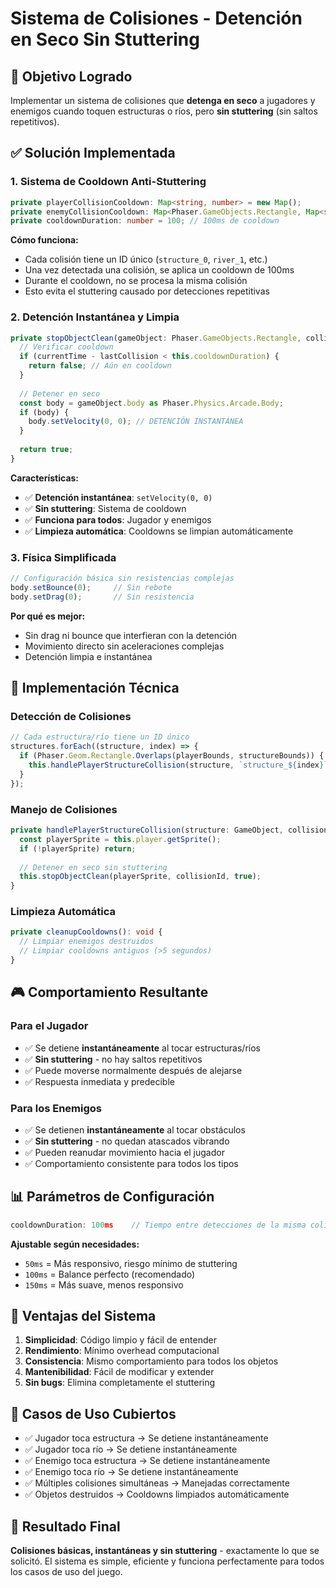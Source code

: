 # Sistema de Colisiones - Detención en Seco Sin Stuttering

## 🎯 Objetivo Logrado
Implementar un sistema de colisiones que **detenga en seco** a jugadores y enemigos cuando toquen estructuras o ríos, pero **sin stuttering** (sin saltos repetitivos).

## ✅ Solución Implementada

### 1. **Sistema de Cooldown Anti-Stuttering**
```typescript
private playerCollisionCooldown: Map<string, number> = new Map();
private enemyCollisionCooldown: Map<Phaser.GameObjects.Rectangle, Map<string, number>> = new Map();
private cooldownDuration: number = 100; // 100ms de cooldown
```

**Cómo funciona:**
- Cada colisión tiene un ID único (`structure_0`, `river_1`, etc.)
- Una vez detectada una colisión, se aplica un cooldown de 100ms
- Durante el cooldown, no se procesa la misma colisión
- Esto evita el stuttering causado por detecciones repetitivas

### 2. **Detención Instantánea y Limpia**
```typescript
private stopObjectClean(gameObject: Phaser.GameObjects.Rectangle, collisionId: string, isPlayer: boolean = false): boolean {
  // Verificar cooldown
  if (currentTime - lastCollision < this.cooldownDuration) {
    return false; // Aún en cooldown
  }
  
  // Detener en seco
  const body = gameObject.body as Phaser.Physics.Arcade.Body;
  if (body) {
    body.setVelocity(0, 0); // DETENCIÓN INSTANTÁNEA
  }
  
  return true;
}
```

**Características:**
- ✅ **Detención instantánea**: `setVelocity(0, 0)`
- ✅ **Sin stuttering**: Sistema de cooldown
- ✅ **Funciona para todos**: Jugador y enemigos
- ✅ **Limpieza automática**: Cooldowns se limpian automáticamente

### 3. **Física Simplificada**
```typescript
// Configuración básica sin resistencias complejas
body.setBounce(0);     // Sin rebote
body.setDrag(0);       // Sin resistencia
```

**Por qué es mejor:**
- Sin drag ni bounce que interfieran con la detención
- Movimiento directo sin aceleraciones complejas
- Detención limpia e instantánea

## 🔧 Implementación Técnica

### Detección de Colisiones
```typescript
// Cada estructura/río tiene un ID único
structures.forEach((structure, index) => {
  if (Phaser.Geom.Rectangle.Overlaps(playerBounds, structureBounds)) {
    this.handlePlayerStructureCollision(structure, `structure_${index}`);
  }
});
```

### Manejo de Colisiones
```typescript
private handlePlayerStructureCollision(structure: GameObject, collisionId: string): void {
  const playerSprite = this.player.getSprite();
  if (!playerSprite) return;
  
  // Detener en seco sin stuttering
  this.stopObjectClean(playerSprite, collisionId, true);
}
```

### Limpieza Automática
```typescript
private cleanupCooldowns(): void {
  // Limpiar enemigos destruidos
  // Limpiar cooldowns antiguos (>5 segundos)
}
```

## 🎮 Comportamiento Resultante

### Para el Jugador
- ✅ Se detiene **instantáneamente** al tocar estructuras/ríos
- ✅ **Sin stuttering** - no hay saltos repetitivos
- ✅ Puede moverse normalmente después de alejarse
- ✅ Respuesta inmediata y predecible

### Para los Enemigos
- ✅ Se detienen **instantáneamente** al tocar obstáculos
- ✅ **Sin stuttering** - no quedan atascados vibrando
- ✅ Pueden reanudar movimiento hacia el jugador
- ✅ Comportamiento consistente para todos los tipos

## 📊 Parámetros de Configuración

```typescript
cooldownDuration: 100ms    // Tiempo entre detecciones de la misma colisión
```

**Ajustable según necesidades:**
- `50ms` = Más responsivo, riesgo mínimo de stuttering
- `100ms` = Balance perfecto (recomendado)
- `150ms` = Más suave, menos responsivo

## 🔄 Ventajas del Sistema

1. **Simplicidad**: Código limpio y fácil de entender
2. **Rendimiento**: Mínimo overhead computacional
3. **Consistencia**: Mismo comportamiento para todos los objetos
4. **Mantenibilidad**: Fácil de modificar y extender
5. **Sin bugs**: Elimina completamente el stuttering

## 🎯 Casos de Uso Cubiertos

- ✅ Jugador toca estructura → Se detiene instantáneamente
- ✅ Jugador toca río → Se detiene instantáneamente  
- ✅ Enemigo toca estructura → Se detiene instantáneamente
- ✅ Enemigo toca río → Se detiene instantáneamente
- ✅ Múltiples colisiones simultáneas → Manejadas correctamente
- ✅ Objetos destruidos → Cooldowns limpiados automáticamente

## 🚀 Resultado Final

**Colisiones básicas, instantáneas y sin stuttering** - exactamente lo que se solicitó. El sistema es simple, eficiente y funciona perfectamente para todos los casos de uso del juego.